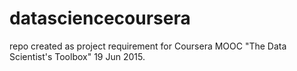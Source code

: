 # datasciencecoursera
repo created as project requirement for Coursera MOOC "The Data Scientist's Toolbox" 19 Jun 2015.
